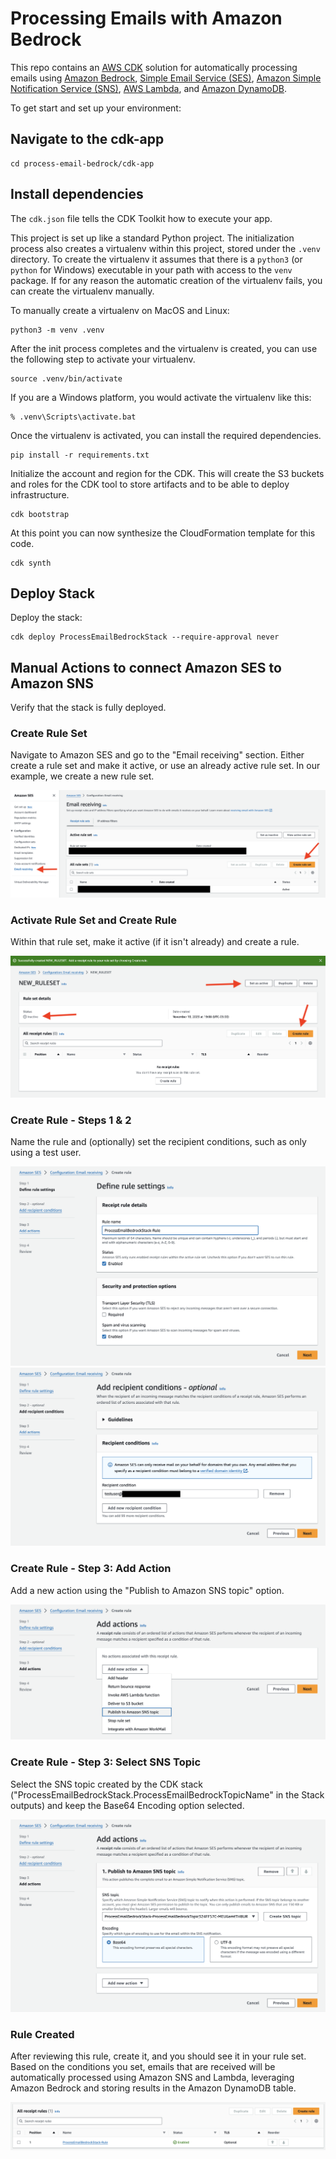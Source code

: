 # Processing Emails with Amazon Bedrock

This repo contains an [AWS CDK](https://aws.amazon.com/cdk/) solution for automatically processing emails using [Amazon Bedrock](https://aws.amazon.com/bedrock/), [Simple Email Service (SES)](https://aws.amazon.com/ses/), [Amazon Simple Notification Service (SNS)](https://aws.amazon.com/sns/), [AWS Lambda](https://aws.amazon.com/lambda/), and [Amazon DynamoDB](https://aws.amazon.com/dynamodb/).

To get start and set up your environment:

## Navigate to the cdk-app
```
cd process-email-bedrock/cdk-app
```

## Install dependencies
The `cdk.json` file tells the CDK Toolkit how to execute your app.

This project is set up like a standard Python project.  The initialization
process also creates a virtualenv within this project, stored under the `.venv`
directory.  To create the virtualenv it assumes that there is a `python3`
(or `python` for Windows) executable in your path with access to the `venv`
package. If for any reason the automatic creation of the virtualenv fails,
you can create the virtualenv manually.

To manually create a virtualenv on MacOS and Linux:

```
python3 -m venv .venv
```

After the init process completes and the virtualenv is created, you can use the following
step to activate your virtualenv.

```
source .venv/bin/activate
```

If you are a Windows platform, you would activate the virtualenv like this:

```
% .venv\Scripts\activate.bat
```

Once the virtualenv is activated, you can install the required dependencies.

```
pip install -r requirements.txt
```

Initialize the account and region for the CDK. This will create the S3 buckets and roles for the CDK tool to store artifacts and to be able to deploy infrastructure.
```
cdk bootstrap
```

At this point you can now synthesize the CloudFormation template for this code.
```
cdk synth
```

## Deploy Stack
Deploy the stack:
```
cdk deploy ProcessEmailBedrockStack --require-approval never
```

## Manual Actions to connect Amazon SES to Amazon SNS
Verify that the stack is fully deployed.

### Create Rule Set
Navigate to Amazon SES and go to the "Email receiving" section. Either create a rule set and make it active, or use an already active rule set. In our example, we create a new rule set.

![Create Rule Set](manual_steps/1-email-receiving-create-rule-set.png)


### Activate Rule Set and Create Rule
Within that rule set, make it active (if it isn't already) and create a rule.

![Activate Rule Set and Create Rule](manual_steps/2-activate-rule-set.png)


### Create Rule - Steps 1 & 2
Name the rule and (optionally) set the recipient conditions, such as only using a test user.

![Create Rule Step 1](manual_steps/3-create-rule-step-1.png)
![Create Rule Step 2](manual_steps/4-create-rule-step-2.png)


### Create Rule - Step 3: Add Action
Add a new action using the "Publish to Amazon SNS topic" option.

![Create Rule Step 3 - Add Action](manual_steps/5-create-rule-step-3-add-action.png)


### Create Rule - Step 3: Select SNS Topic
Select the SNS topic created by the CDK stack ("ProcessEmailBedrockStack.ProcessEmailBedrockTopicName" in the Stack outputs) and keep the Base64 Encoding option selected.

![Create Rule Step 3 - Select SNS Topic](manual_steps/6-create-rule-step-3-choose-sns-topic.png)


### Rule Created
After reviewing this rule, create it, and you should see it in your rule set. Based on the conditions you set, emails that are received will be automatically processed using Amazon SNS and Lambda, leveraging Amazon Bedrock and storing results in the Amazon DynamoDB table.

![Rule Created](manual_steps/7-create-rule-complete.png)
